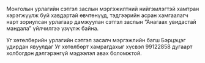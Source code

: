 Монголын урлагийн сэтгэл заслын мэргэжилтний нийгэмлэгтэй хамтран хэрэгжүүлж буй хавдартай өвчтөнүүд, тэдгээрийн асран хамгаалагч нарт зориулсан урлагаар дамжуулан сэтгэл заслын “Анагаах увидастай мандала” үйлчилгээ үзүүлж байна.

Уг хөтөлбөрийн урлагийн сэтгэл засалч мэргэжлийн багш Бэрцэцэг удирдан явуулдаг Уг хөтөлбөрт хамрагдахыг хүсвэл 99122858 дугаарт холбогдон дэлгэрэнгүй мэдээлэл авах боломжтой. 
